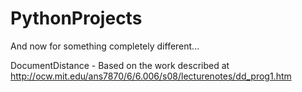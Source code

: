 PythonProjects
==============

And now for something completely different...

DocumentDistance - Based on the work described at http://ocw.mit.edu/ans7870/6/6.006/s08/lecturenotes/dd_prog1.htm
